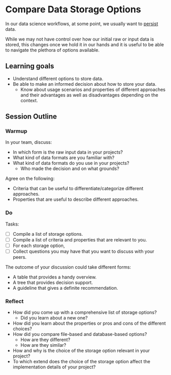 # Compare Data Storage Options

In our data science workflows, at some point, we usually want to
[persist](https://en.wikipedia.org/wiki/Persistence_(computer_science)) data.

While we may not have control over how our initial raw or input data is
stored, this changes once we hold it in our hands and it is useful
to be able to navigate the plethora of options available.

## Learning goals

* Understand different options to store data.
* Be able to make an informed decision about how to store your data.
  * Know about usage scenarios and properties of different approaches
    and their advantages as well as disadvantages depending on the context.

## Session Outline

### Warmup

In your team, discuss:
* In which form is the raw input data in your projects?
* What kind of data formats are you familiar with?
* What kind of data formats do you use in your projects?
  * Who made the decision and on what grounds?

Agree on the following:
* Criteria that can be useful to differentiate/categorize different approaches.
* Properties that are useful to describe different approaches.

### Do

Tasks:
- [ ] Compile a list of storage options.
- [ ] Compile a list of criteria and properties that are relevant to you.
- [ ] For each storage option,
- [ ] Collect questions you may have that you want to discuss with your peers.

The outcome of your discussion could take different forms:
* A table that provides a handy overview.
* A tree that provides decision support.
* A guideline that gives a definite recommendation.

### Reflect

* How did you come up with a comprehensive list of storage options?
  * Did you learn about a new one?
* How did you learn about the properties or pros and cons of the different choices?
* How did you compare file-based and database-based options?
  * How are they different?
  * How are they similar?
* How and why is the choice of the storage option relevant in your project?
* To which extend does the choice of the storage option affect the
  implementation details of your project?
